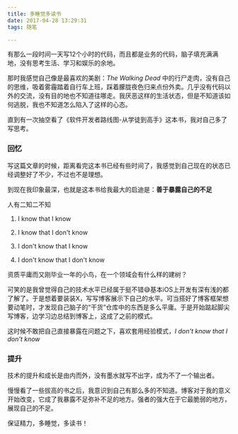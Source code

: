 ```yaml
---
title: 多睡觉多读书
date: 2017-04-28 13:29:31
tags: 随笔

---
```


有那么一段时间一天写12个小时的代码，而且都是业务的代码，脑子填充满满地，没有思考生活、学习和娱乐的余地。

那时我感觉自己像是最喜欢的美剧：_The Walking Dead_ 中的行尸走肉，没有自己的思维，吸着雾霾踏着自行车上班，踩着朦胧夜色归来点份外卖。几乎没有代码以外的交流，没有目的地也不知道往哪走。我厌恶这样的生活状态，但是不知道该如何逃脱，我也不知道怎么陷入了这样的心态。

直到有一次抽空看了《软件开发者路线图-从学徒到高手》这本书，我对自己多了写思考。
<!--more-->
### 回忆
写这篇文章的时候，距离看完这本书已经有些时间了，我感觉到自己现在的状态已经调整好了不少，不过也不是理想。

到现在我印象最深，也就是这本书给我最大的启迪是：__善于暴露自己的不足__

人有二知二不知

1. I know that I know

2. I know that I don't know

3. I don't know that I know

4. I don't know that I don't know

资质平庸而又刚毕业一年的小鸟，在一个领域会有什么样的建树？

可笑的是我曾觉得自己的技术水平已经属于挺不错😅基本iOS上开发有深有浅的都了解了。于是想着要装装X，写写博客展示下自己的水平。可当搭好了博客框架想要动笔时，才发现自己脑子的“干货”仓库中的东西是多么平庸。于是开始踮起脚尖写博客，边学习边总结到博客上，这成了之前的模式。

这时候不敢把自己直接暴露在问题之下，喜欢套用经验模式，_I don't know that I don't know_

### 提升 
技术的提升和成长是由内而外，没有墨水就写不出字，成为不了一个输出者。

慢慢看了一些拔高的书之后，我意识到自己有那么多的不知道。博客对于我的意义开始改变，它成了我暴露不足弥补不足的地方。强者的强大在于它最脆弱的地方，展现自己的不足。

保证精力，多睡觉，多读书！